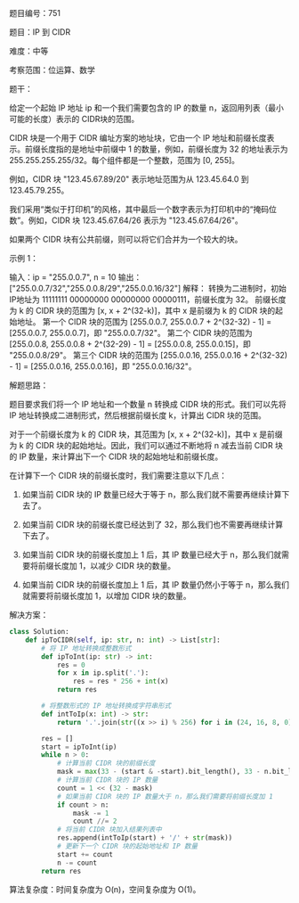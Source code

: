 题目编号：751

题目：IP 到 CIDR

难度：中等

考察范围：位运算、数学

题干：

给定一个起始 IP 地址 ip 和一个我们需要包含的 IP 的数量 n，返回用列表（最小可能的长度）表示的 CIDR块的范围。

CIDR 块是一个用于 CIDR 编址方案的地址块，它由一个 IP 地址和前缀长度表示。前缀长度指的是地址中前缀中 1 的数量，例如，前缀长度为 32 的地址表示为 255.255.255.255/32。每个组件都是一个整数，范围为 [0, 255]。

例如，CIDR 块 "123.45.67.89/20" 表示地址范围为从 123.45.64.0 到 123.45.79.255。

我们采用“类似于打印机”的风格，其中最后一个数字表示为打印机中的“掩码位数”。例如，CIDR 块 123.45.67.64/26 表示为 "123.45.67.64/26"。

如果两个 CIDR 块有公共前缀，则可以将它们合并为一个较大的块。

示例 1：

输入：ip = "255.0.0.7", n = 10
输出：["255.0.0.7/32","255.0.0.8/29","255.0.0.16/32"]
解释：
转换为二进制时，初始IP地址为 11111111 00000000 00000000 00000111，前缀长度为 32。
前缀长度为 k 的 CIDR 块的范围为 [x, x + 2^(32-k)]，其中 x 是前缀为 k 的 CIDR 块的起始地址。
第一个 CIDR 块的范围为 [255.0.0.7, 255.0.0.7 + 2^(32-32) - 1] = [255.0.0.7, 255.0.0.7]，即 "255.0.0.7/32"。
第二个 CIDR 块的范围为 [255.0.0.8, 255.0.0.8 + 2^(32-29) - 1] = [255.0.0.8, 255.0.0.15]，即 "255.0.0.8/29"。
第三个 CIDR 块的范围为 [255.0.0.16, 255.0.0.16 + 2^(32-32) - 1] = [255.0.0.16, 255.0.0.16]，即 "255.0.0.16/32"。

解题思路：

题目要求我们将一个 IP 地址和一个数量 n 转换成 CIDR 块的形式。我们可以先将 IP 地址转换成二进制形式，然后根据前缀长度 k，计算出 CIDR 块的范围。

对于一个前缀长度为 k 的 CIDR 块，其范围为 [x, x + 2^(32-k)]，其中 x 是前缀为 k 的 CIDR 块的起始地址。因此，我们可以通过不断地将 n 减去当前 CIDR 块的 IP 数量，来计算出下一个 CIDR 块的起始地址和前缀长度。

在计算下一个 CIDR 块的前缀长度时，我们需要注意以下几点：

1. 如果当前 CIDR 块的 IP 数量已经大于等于 n，那么我们就不需要再继续计算下去了。

2. 如果当前 CIDR 块的前缀长度已经达到了 32，那么我们也不需要再继续计算下去了。

3. 如果当前 CIDR 块的前缀长度加上 1 后，其 IP 数量已经大于 n，那么我们就需要将前缀长度加 1，以减少 CIDR 块的数量。

4. 如果当前 CIDR 块的前缀长度加上 1 后，其 IP 数量仍然小于等于 n，那么我们就需要将前缀长度加 1，以增加 CIDR 块的数量。

解决方案：

```python
class Solution:
    def ipToCIDR(self, ip: str, n: int) -> List[str]:
        # 将 IP 地址转换成整数形式
        def ipToInt(ip: str) -> int:
            res = 0
            for x in ip.split('.'):
                res = res * 256 + int(x)
            return res

        # 将整数形式的 IP 地址转换成字符串形式
        def intToIp(x: int) -> str:
            return '.'.join(str((x >> i) % 256) for i in (24, 16, 8, 0))

        res = []
        start = ipToInt(ip)
        while n > 0:
            # 计算当前 CIDR 块的前缀长度
            mask = max(33 - (start & -start).bit_length(), 33 - n.bit_length())
            # 计算当前 CIDR 块的 IP 数量
            count = 1 << (32 - mask)
            # 如果当前 CIDR 块的 IP 数量大于 n，那么我们需要将前缀长度加 1
            if count > n:
                mask -= 1
                count //= 2
            # 将当前 CIDR 块加入结果列表中
            res.append(intToIp(start) + '/' + str(mask))
            # 更新下一个 CIDR 块的起始地址和 IP 数量
            start += count
            n -= count
        return res
```

算法复杂度：时间复杂度为 O(n)，空间复杂度为 O(1)。